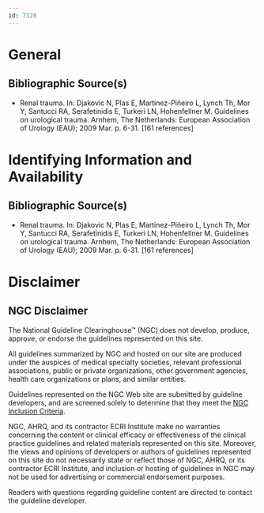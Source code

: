 ```yaml
---
id: 7328
---
```


# General

## Bibliographic Source(s)

- Renal trauma. In: Djakovic N, Plas E, Martínez-Piñeiro L, Lynch Th, Mor Y, Santucci RA, Serafetinidis E, Turkeri LN, Hohenfellner M. Guidelines on urological trauma. Arnhem, The Netherlands: European Association of Urology (EAU); 2009 Mar. p. 6-31. [161 references]

# Identifying Information and Availability

## Bibliographic Source(s)

- Renal trauma. In: Djakovic N, Plas E, Martínez-Piñeiro L, Lynch Th, Mor Y, Santucci RA, Serafetinidis E, Turkeri LN, Hohenfellner M. Guidelines on urological trauma. Arnhem, The Netherlands: European Association of Urology (EAU); 2009 Mar. p. 6-31. [161 references]

# Disclaimer

## NGC Disclaimer

The National Guideline Clearinghouse™ (NGC) does not develop, produce, approve, or endorse the guidelines represented on this site.

All guidelines summarized by NGC and hosted on our site are produced under the auspices of medical specialty societies, relevant professional associations, public or private organizations, other government agencies, health care organizations or plans, and similar entities.

Guidelines represented on the NGC Web site are submitted by guideline developers, and are screened solely to determine that they meet the [NGC Inclusion Criteria](/help-and-about/summaries/inclusion-criteria).

NGC, AHRQ, and its contractor ECRI Institute make no warranties concerning the content or clinical efficacy or effectiveness of the clinical practice guidelines and related materials represented on this site. Moreover, the views and opinions of developers or authors of guidelines represented on this site do not necessarily state or reflect those of NGC, AHRQ, or its contractor ECRI Institute, and inclusion or hosting of guidelines in NGC may not be used for advertising or commercial endorsement purposes.

Readers with questions regarding guideline content are directed to contact the guideline developer.

